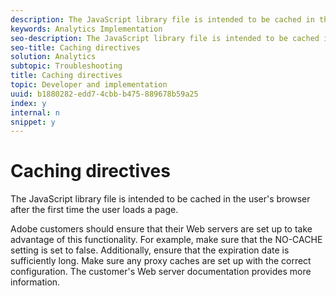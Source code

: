 ```yaml
---
description: The JavaScript library file is intended to be cached in the user's browser after the first time the user loads a page.
keywords: Analytics Implementation
seo-description: The JavaScript library file is intended to be cached in the user's browser after the first time the user loads a page.
seo-title: Caching directives
solution: Analytics
subtopic: Troubleshooting
title: Caching directives
topic: Developer and implementation
uuid: b1880282-edd7-4cbb-b475-889678b59a25
index: y
internal: n
snippet: y
---
```


# Caching directives

The JavaScript library file is intended to be cached in the user's browser after the first time the user loads a page.

 Adobe customers should ensure that their Web servers are set up to take advantage of this functionality. For example, make sure that the NO-CACHE setting is set to false. Additionally, ensure that the expiration date is sufficiently long. Make sure any proxy caches are set up with the correct configuration. The customer's Web server documentation provides more information. 
